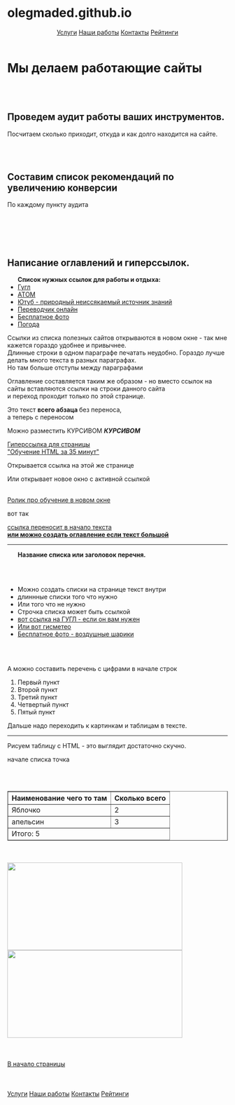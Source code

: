   # olegmaded.github.io
<!DOCTYPE html>
<html>
  <head> 
    <meta http-equiv="Content-Type" content="text/html; charset=UTF-8"> 
    <meta name="description" content="Разрабатываем эффективные решения для вашего бизнеса">	
    <link rel="shortcut icon" href="https://atom.io/favicon.ico">
    <link rel="stylesheet" href="C:/Users/maded/Desktop/index/main.css">
  </head>
  <body> 
     <header
	<div class="topnav">
           <a class="active" href="#home">Услуги</a>
           <a href="#news">Наши работы</a>
           <a href="#contact">Контакты</a>
           <a href="#about">Рейтинги</a>
        </div> 
     </header>
        <h1 id="ideveloper">Мы делаем работающие сайты</h1>
	     <br></br>
	   <div class="container">
           <div class="main-content">
        <h2> Проведем аудит работы ваших инструментов.</h2>
           <p> Посчитаем сколько приходит, откуда и как долго находится на сайте. </p>
           </div>
             <br></br>
        <aside>
           <h2>Составим список рекомендаций по увеличению конверсии</h2>
           <p>По каждому пункту аудита</p>
        </aside>
      </div>
          <br></br>
          <br></br>   
     <h2> Написание оглавлений и гиперссылок.</h2>
       <ul><b>Список нужных ссылок для работы и отдыха:</b>
          <li><a href="https://www.google.ru/" target="_blanc">Гугл</a></li>
          <li><a href="https://atom.io/" target="_blanc">АТОМ</a></li>
          <li><a href="https://www.youtube.com/" target="_blanc">Ютуб - природный неиссякаемый источник знаний </a></li>
          <li><a href="https://www.translate.ru/" target="_blanc">Переводчик онлайн</a></li>
          <li><a href="https://pixabay.com/ru/photos/" target="_blanc">Бесплатное фото</a></li>
          <li><a href="https://www.gismeteo.ru/weather-samara-4618/10-days/" target="_blanc">Погода</a></li>
      </ul>
        <p>Ссылки из списка полезных сайтов открываются в новом окне - так мне кажется гораздо удобнее и привычнее.
	<br> Длинные строки в одном параграфе печатать неудобно. Гораздо лучше делать много текста в разных параграфах.
	<br> Но там больше отступы между параграфами</p>
        <p>Оглавление составляется таким же образом - но вместо ссылок на сайты вставляются ссылки на строки данного сайта 
	<br> и переход проходит только по этой странице.</p> 
        <p> Это текст <b> всего абзаца </b> без переноса, <br>а теперь с переносом</p>
        <p> Можно разместить КУРСИВОМ <b><em>КУРСИВОМ</em></b></p>
        <a href="https://www.youtube.com/watch?v=4jYYHaTwWvY">Гиперссылка для страницы 
	<br>"Обучение HTML за 35 минут"<br></a>
        <p>Открывается ссылка на этой же странице</p>
        <p>Или открывает новое окно с активной ссылкой</p>
        <a href="https://www.youtube.com/watch?v=4jYYHaTwWvY&amp;t=1280s" target="_blanc">
	<br>Ролик про обучение в новом окне</a>
        <p> вот так</p>
        <a href="file:///C:/Users/maded/Desktop/index/index.html#ideveloper">ссылка переносит в начало текста 
	<br> <b> или можно создать оглавление если текст большой</b>
        </a>
        <hr>
        <ul><b>Название списка или заголовок перечня.</b>
          <p><br></br></p>
          <li>Можно создать списки на странице текст внутри </li>
          <li>длиннные списки того что нужно</li>
          <li>Или того что не нужно</li>
          <li>Строчка списка может быть ссылкой</li>
          <li><a href="https://www.google.ru/" target="_blanc">вот ссылка на ГУГЛ - если он вам нужен</a></li>
          <li><a href="https://www.gismeteo.ru/weather-samara-4618/10-days/">Или вот гисметео</a></li>
          <li><a href="https://pixabay.com/ru/photos/%D0%B2%D0%BE%D0%B7%D0%B4%D1%83%D1%88%D0%BD%D1%8B%D0%B5-%D1%88%D0%B0%D1%80%D1%8B-%D0%BF%D1%80%D0%B0%D0%B7%D0%B4%D0%BD%D0%BE%D0%B2%D0%B0%D0%BD%D0%B8%D0%B5-%D1%86%D0%B2%D0%B5%D1%82%D1%8B-1786430/" target="_blanc">Бесплатное фото - воздушные шарики</a></li>
	 </ul>
	   <br></br>
            <p> А можно составить перечень с цифрами в начале строк</p>
		  <ol>
		  <li> Первый пункт</li>
		  <li> Второй пункт</li>
		  <li> Третий пункт</li>
		  <li> Четвертый пункт</li>
		  <li> Пятый пункт</li>
		  </ol>
	   <p>Дальше надо переходить к картинкам и таблицам в тексте.</p>
            <hr>
    	   <p>Рисуем таблицу с HTML - это выглядит достаточно скучно. </p>
           <p> начале списка точка</p>
	      <br></br>
           <table border="1"align=center>
           <thead>
            <tr>
              <th>Наименование чего то там</th>
              <th>Сколько всего</th>
            </tr>
            </thead><tbody>
              <tr>
                <td>Яблочко</td>
                <td>2</td>
              </tr>
              <tr>
                <td>апельсин</td>
                <td>3</td>
              </tr>
              </tbody><tfoot>
              <tr>
                <td colspan="2">Итого: 5 </td>
              </tr>
              </tfoot>          
        </table>
         <br></br>
	<img src="C:\Users\maded\Desktop\index\Кот в очках.jpg" height="200" width="400" alt="">
	<img src="C:\Users\maded\Desktop\index\Подсолнухи закат.jpg" height="200" width="400" alt="">
    	 <br></br>
         <br></br>
	<a href="file olegmaded.github.io/index.html#ideveloper">В начало страницы</a>
	 <br></br>
         <br></br>
     <footer <div class="topnav">
          <a class="active" href="#home">Услуги</a>
          <a href="#news">Наши работы</a>
          <a href="#contact">Контакты</a>
          <a href="#about">Рейтинги</a>
        </div> 
     </footer>
  
</body>
</html>
